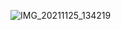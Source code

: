 
![IMG_20211125_134219](https://user-images.githubusercontent.com/61020543/143494319-51a10c22-60dc-420e-8c35-9aa5704bc94a.jpg)

